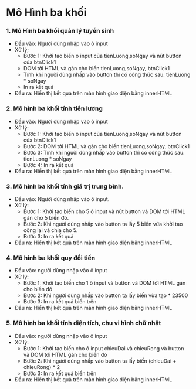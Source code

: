   #  Mô Hình ba khối 
  ###  1. Mô Hình ba khối quản lý tuyển sinh
  - Đầu vào: Người dùng nhập vào ô input
  - Xử lý;
    - Bước 1: Khởi tạo biến ô input của tienLuong,soNgay và nút button của btnClick1
    - DOM tới HTML và gán cho biến tienLuong,soNgay, btnClick1
    -  Tính khi người dùng nhấp vào button thì có công thức sau: tienLuong * soNgay
    -   In ra kết quả
 - Đầu ra: Hiển thị kết quả trên màn hình giao diện bằng innerHTML
 ### 2. Mô hình ba khối tính tiền lương
- Đầu vào: Người dùng nhập vào ô input
- Xử lý:
     - Bước 1:  Khởi tạo biến ô input của tienLuong,soNgay và nút button của btnClick1
     - Bước 2: DOM tới HTML và gán cho biến tienLuong,soNgay, btnClick1
     - Bước 3: Tính khi người dùng nhấp vào button thì có công thức sau: tienLuong * soNgay
     - Bước 4: In ra kết quả
- Đầu ra: Hiển thị kết quả trên màn hình giao diện bằng innerHTML
 ### 3. Mô hình ba khối tính giá trị trung bình.
- Đầu vào:  Người dùng nhập vào ô input.
- Xử lý:
   - Bước 1: Khởi tạo biến cho 5 ô input và nút button và DOM tới HTML gán cho 5 biến đó.
   - Bước 2: Khi người dùng nhấp vào button ta lấy 5 biến vừa khởi tạo cộng lại và chia cho 5.
   - Bước 3: In ra kết quả
- Đầu ra: Hiển thị kết quả trên màn hình giao diện bằng innerHTML
### 4. Mô hình ba khối quy đổi tiền
- Đầu vào: người dùng nhập vào ô input
- Xử lý:
  - Bước 1: Khởi tạo biến cho 1 ô input và button và DOM tới HTML gán cho biến đó
  - Bước 2: Khi người dùng nhấp vào button ta lấy biến vừa tạo * 23500
  - Bước 3: In ra kết quả biến trên
- Đầu ra: Hiển thị kết quả trên màn hình giao diện bằng innerHTML
 ### 5. Mô hình ba khối tính diện tích, chu vi hình chữ nhật
- Đầu vào: người dùng nhập vào ô input
- Xử lý:
   - Bước 1: Khởi tạo biến cho ô input chieuDai và chieuRong và button và DOM tới HTML gán cho biến đó
   - Bước 2: Khi người dùng nhấp vào button ta lấy biến (chieuDai + chieuRong) * 2
   - Bước 3: In ra kết quả biến trên
- Đầu ra: Hiển thị kết quả trên màn hình giao diện bằng innerHTML
